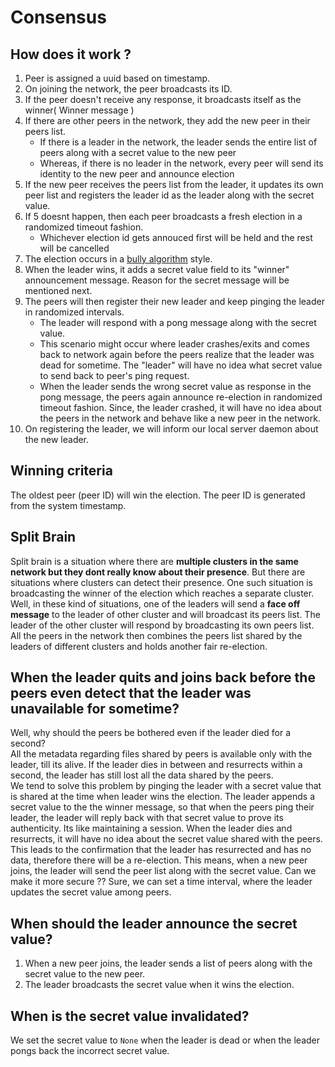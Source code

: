 # Consensus

## How does it work ?  

1. Peer is assigned a uuid based on timestamp. 
2. On joining the network, the peer broadcasts its ID. 
3. If the peer doesn't receive any response, it broadcasts itself as the winner( Winner message ) 
4. If there are other peers in the network, they add the new peer in their peers list. 
    - If there is a leader in the network, the leader sends the entire list of peers along with a secret value to the new peer 
    - Whereas, if there is no leader in the network, every peer will send its identity to the new peer and announce election 
5. If the new peer receives the peers list from the leader, it updates its own peer list and registers the leader id as the leader along with the secret value. 
6. If 5 doesnt happen, then each peer broadcasts a fresh election in a randomized timeout fashion. 
    - Whichever election id gets annouced first will be held and the rest will be cancelled 
7. The election occurs in a [bully algorithm](https://en.wikipedia.org/wiki/Bully_algorithm) style. 
8. When the leader wins, it adds a secret value field to its "winner" announcement message. Reason for the secret message will be mentioned next.
9. The peers will then register their new leader and keep pinging the leader in randomized intervals. 
    - The leader will respond with a pong message along with the secret value. 
    - This scenario might occur where leader crashes/exits and comes back to network again before the peers realize that the leader was dead for sometime. The "leader" will have no idea what secret value to send back to peer's ping request. 
    - When the leader sends the wrong secret value as response in the pong message, the peers again announce re-election in randomized timeout fashion. Since, the leader crashed, it will have no idea about the peers in the network and behave like a new peer in the network.  
10. On registering the leader, we will inform our local server daemon about the new leader. 

## Winning criteria 

The oldest peer (peer ID) will win the election. The peer ID is generated from the system timestamp.


## Split Brain

Split brain is a situation where there are __multiple clusters in the same network but they dont really know about their presence__. But there are situations where clusters can detect their presence. One such situation is broadcasting the winner of the election which reaches a separate cluster. Well, in these kind of situations, one of the leaders will send a __face off message__ to the leader of other cluster and will broadcast its peers list. The leader of the other cluster will respond by broadcasting its own peers list. All the peers in the network then combines the peers list shared by the leaders of different clusters and holds another fair re-election.


## When the leader quits and joins back before the peers even detect that the leader was unavailable for sometime? 
Well, why should the peers be bothered even if the leader died for a second?  
All the metadata regarding files shared by peers is available only with the leader, till its alive. If the leader dies in between and resurrects within a second, the leader has still lost all the data shared by the peers.  
We tend to solve this problem by pinging the leader with a secret value that is shared at the time when leader wins the election. The leader appends a secret value to the the winner message, so that when the peers ping their leader, the leader will reply back with that secret value to prove its authenticity. Its like maintaining a session. When the leader dies and resurrects, it will have no idea about the secret value shared with the peers. This leads to the confirmation
that the leader has resurrected and has no data, therefore there will be a re-election.  This means, when a new peer joins, the leader will send the peer list along with the secret value.  Can we make it more secure ?? Sure, we can set a time interval, where the leader updates the secret value among peers.

##  When should the leader announce the secret value? 
1. When a new peer joins, the leader sends a list of peers along with the secret value to the new peer. 
2. The leader broadcasts the secret value when it wins the election. 

##  When is the secret value invalidated? 
We set the secret value to ``` None ``` when the leader is dead or when the leader pongs back the incorrect secret value.
